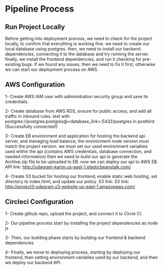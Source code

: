 # Pipeline Process


## Run Project Locally
Before getting into deployment process, we need to check for the project locally, to confirm that everything is working fine.
we need to create our local database using postgres.
then, we need to install our backend dependencies, connecting it to the database and try running the server.
finally, we install the frontend dependencies, and run it checking for pre-existing bugs.
If we found any issues, then we need to fix it first, otherwise we can start our deployment process on AWS.


## AWS Configuration
1- Create AWS IAM user with administration security group and save its credentials.

2- Create database from AWS RDS, ensure for public access, and add all traffic in inbound rules.
   test with postgres://postgres:postgres@<database_link>:5432/postgres in postbird (Successfully connected!)

3- Create EB environment and application for hosting the backend api server, and managing load balance,
   the environment node version must match the project version.
   we must set our used environment variables used within the api (contains AWS credentials, database connection, and needed information)
   then we need to build our api to generate the Archive.zip file to be uploaded to EB.
   now we can deploy our api to AWS EB.
   API link: http://udagram-karim.us-east-1.elasticbeanstalk.com/
   
4- Create S3 bucket for hosting our frontend, enable static web hosting, set directory to index.html, and update our policy.
   S3 link: S3 link: http://project3-udagram.s3-website-us-east-1.amazonaws.com/


## Circleci Configuration

1- Create github repo, upload the project, and connect it to Circle CI.

2- Our pipeline process start by installing the project dependencies as node js

3- Then, our building phase starts by building our frontend & backend dependencies

4- Finally, we move to deploying process, starting by deploying our frontend, then setting environment variables used by our backend, and then we deploy our backend API.

